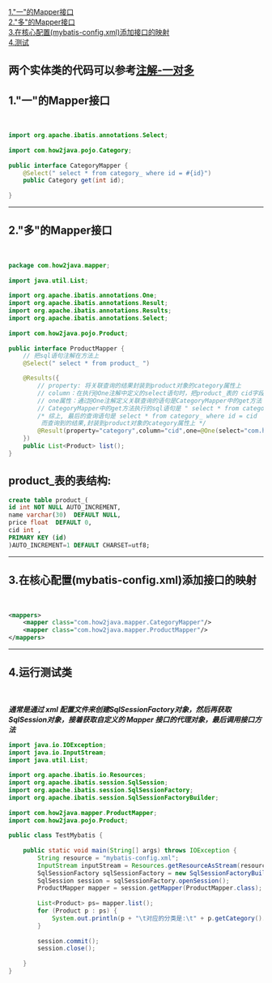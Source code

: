 
[1."一"的Mapper接口](#1)<br>
[2."多"的Mapper接口](#2)<br>
[3.在核心配置(mybatis-config.xml)添加接口的映射](#3)<br>
[4.测试](#4)<br>

两个实体类的代码可以参考[注解-一对多](./注解-一对多.md)
---

<h2 id="1">1."一"的Mapper接口</h2><br>

```java
import org.apache.ibatis.annotations.Select;
 
import com.how2java.pojo.Category;
  
public interface CategoryMapper {
    @Select(" select * from category_ where id = #{id}")
    public Category get(int id);
     
}
```

---
<h2 id="2">2."多"的Mapper接口</h2><br>

```java
package com.how2java.mapper;
  
import java.util.List;
 
import org.apache.ibatis.annotations.One;
import org.apache.ibatis.annotations.Result;
import org.apache.ibatis.annotations.Results;
import org.apache.ibatis.annotations.Select;
 
import com.how2java.pojo.Product;
  
public interface ProductMapper {
	// 把sql语句注解在方法上
    @Select(" select * from product_ ")

    @Results({ 
    	// property: 将关联查询的结果封装到product对象的category属性上
    	// column：在执行@One注解中定义的select语句时，把product_表的 cid字段当做参数传入
    	// one属性：通过@One注解定义关联查询的语句是CategoryMapper中的get方法
    	// CategoryMapper中的get方法执行的sql语句是 " select * from category_ where id = #{id}"
    	/* 综上, 最后的查询语句是 select * from category_ where id = cid
    	 而查询到的结果,封装到product对象的category属性上 */
        @Result(property="category",column="cid",one=@One(select="com.how2java.mapper.CategoryMapper.get")) 
    })
    public List<Product> list();
}
```
## product_表的表结构:  

```sql
create table product_(
id int NOT NULL AUTO_INCREMENT,
name varchar(30)  DEFAULT NULL,
price float  DEFAULT 0,
cid int ,
PRIMARY KEY (id)
)AUTO_INCREMENT=1 DEFAULT CHARSET=utf8;
```

---
<h2 id="3">3.在核心配置(mybatis-config.xml)添加接口的映射</h2><br>

```xml
<mappers>
    <mapper class="com.how2java.mapper.CategoryMapper"/> 
    <mapper class="com.how2java.mapper.ProductMapper"/> 
</mappers>
```

---
<h2 id="4">4.运行测试类</h2><br>

___通常是通过 xml 配置文件来创建SqlSessionFactory对象，然后再获取SqlSession对象，接着获取自定义的 Mapper 接口的代理对象，最后调用接口方法___
```java
import java.io.IOException;
import java.io.InputStream;
import java.util.List;
 
import org.apache.ibatis.io.Resources;
import org.apache.ibatis.session.SqlSession;
import org.apache.ibatis.session.SqlSessionFactory;
import org.apache.ibatis.session.SqlSessionFactoryBuilder;
 
import com.how2java.mapper.ProductMapper;
import com.how2java.pojo.Product;
   
public class TestMybatis {
   
    public static void main(String[] args) throws IOException {
        String resource = "mybatis-config.xml";
        InputStream inputStream = Resources.getResourceAsStream(resource);
        SqlSessionFactory sqlSessionFactory = new SqlSessionFactoryBuilder().build(inputStream);
        SqlSession session = sqlSessionFactory.openSession();
        ProductMapper mapper = session.getMapper(ProductMapper.class);
 
        List<Product> ps= mapper.list();
        for (Product p : ps) {
            System.out.println(p + "\t对应的分类是:\t" + p.getCategory().getName());
        }
 
        session.commit();
        session.close();
   
    }
}

```
